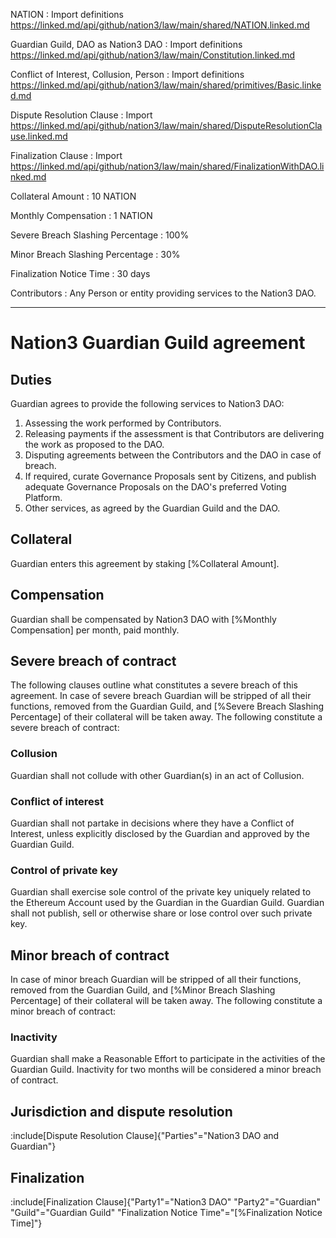 NATION
: Import definitions https://linked.md/api/github/nation3/law/main/shared/NATION.linked.md

Guardian Guild, DAO as Nation3 DAO
: Import definitions https://linked.md/api/github/nation3/law/main/Constitution.linked.md

Conflict of Interest, Collusion, Person
: Import definitions https://linked.md/api/github/nation3/law/main/shared/primitives/Basic.linked.md

Dispute Resolution Clause
: Import https://linked.md/api/github/nation3/law/main/shared/DisputeResolutionClause.linked.md

Finalization Clause
: Import https://linked.md/api/github/nation3/law/main/shared/FinalizationWithDAO.linked.md

Collateral Amount
: 10 NATION

Monthly Compensation
: 1 NATION

Severe Breach Slashing Percentage
: 100%

Minor Breach Slashing Percentage
: 30%

Finalization Notice Time
: 30 days

Contributors
: Any Person or entity providing services to the Nation3 DAO.

---

# Nation3 Guardian Guild agreement

## Duties
Guardian agrees to provide the following services to Nation3 DAO:
1. Assessing the work performed by Contributors.
2. Releasing payments if the assessment is that Contributors are delivering the work as proposed to the DAO. 
3. Disputing agreements between the Contributors and the DAO in case of breach.
4. If required, curate Governance Proposals sent by Citizens, and publish adequate Governance Proposals on the DAO's preferred Voting Platform.
5. Other services, as agreed by the Guardian Guild and the DAO.

## Collateral
Guardian enters this agreement by staking [%Collateral Amount].

## Compensation
Guardian shall be compensated by Nation3 DAO with [%Monthly Compensation] per month, paid monthly.

## Severe breach of contract
The following clauses outline what constitutes a severe breach of this agreement. In case of severe breach Guardian will be stripped of all their functions, removed from the Guardian Guild, and [%Severe Breach Slashing Percentage] of their collateral will be taken away. The following constitute a severe breach of contract:

### Collusion
Guardian shall not collude with other Guardian(s) in an act of Collusion.

### Conflict of interest
Guardian shall not partake in decisions where they have a Conflict of Interest, unless explicitly disclosed by the Guardian and approved by the Guardian Guild.

### Control of private key
Guardian shall exercise sole control of the private key uniquely related to the Ethereum Account used by the Guardian in the Guardian Guild. Guardian shall not publish, sell or otherwise share or lose control over such private key.

## Minor breach of contract
In case of minor breach Guardian will be stripped of all their functions, removed from the Guardian Guild, and [%Minor Breach Slashing Percentage] of their collateral will be taken away. The following constitute a minor breach of contract:

### Inactivity
Guardian shall make a Reasonable Effort to participate in the activities of the Guardian Guild. Inactivity for two months will be considered a minor breach of contract. 

## Jurisdiction and dispute resolution
:include[Dispute Resolution Clause]{"Parties"="Nation3 DAO and Guardian"}

## Finalization
:include[Finalization Clause]{"Party1"="Nation3 DAO" "Party2"="Guardian" "Guild"="Guardian Guild" "Finalization Notice Time"="[%Finalization Notice Time]"}